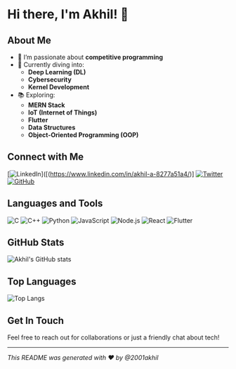 # Hi there, I'm Akhil! 👋

## About Me
- 👀 I’m passionate about **competitive programming**
- 🌱 Currently diving into:
  - **Deep Learning (DL)**
  - **Cybersecurity**
  - **Kernel Development**
- 📚 Exploring:
  - **MERN Stack**
  - **IoT (Internet of Things)**
  - **Flutter**
  - **Data Structures**
  - **Object-Oriented Programming (OOP)**

## Connect with Me
[![LinkedIn](https://img.shields.io/badge/LinkedIn-0077B5?style=for-the-badge&logo=linkedin&logoColor=white)]([(https://www.linkedin.com/in/akhil-a-8277a51a4/)]
[![Twitter](https://img.shields.io/badge/Twitter-1DA1F2?style=for-the-badge&logo=twitter&logoColor=white)](https://twitter.com/yourprofile)
[![GitHub](https://img.shields.io/badge/GitHub-100000?style=for-the-badge&logo=github&logoColor=white)](https://github.com/2001akhil)

## Languages and Tools
![C](https://img.shields.io/badge/C-00599C?style=for-the-badge&logo=c&logoColor=white)
![C++](https://img.shields.io/badge/C%2B%2B-00599C?style=for-the-badge&logo=c%2B%2B&logoColor=white)
![Python](https://img.shields.io/badge/Python-3776AB?style=for-the-badge&logo=python&logoColor=white)
![JavaScript](https://img.shields.io/badge/JavaScript-F7DF1E?style=for-the-badge&logo=javascript&logoColor=black)
![Node.js](https://img.shields.io/badge/Node.js-339933?style=for-the-badge&logo=nodedotjs&logoColor=white)
![React](https://img.shields.io/badge/React-20232A?style=for-the-badge&logo=react&logoColor=61DAFB)
![Flutter](https://img.shields.io/badge/Flutter-02569B?style=for-the-badge&logo=flutter&logoColor=white)

## GitHub Stats
![Akhil's GitHub stats](https://github-readme-stats.vercel.app/api?username=2001akhil&show_icons=true&theme=radical)

## Top Languages
![Top Langs](https://github-readme-stats.vercel.app/api/top-langs/?username=2001akhil&layout=compact&theme=radical)



## Get In Touch
Feel free to reach out for collaborations or just a friendly chat about tech!

---

_This README was generated with ❤️ by @2001akhil_
